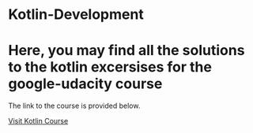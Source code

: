 # Kotlin-Development

<h1>Here, you may find all the solutions to the kotlin excersises for the google-udacity course</h1>

<p>The link to the course is provided below.</p>
<a href="https://classroom.udacity.com/courses/ud9012">Visit Kotlin Course</a>
